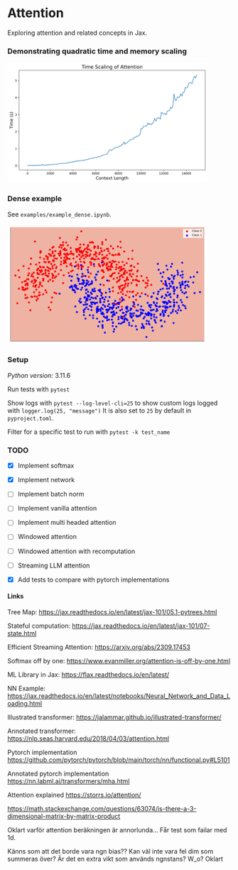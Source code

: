 # Attention

Exploring attention and related concepts in Jax.


### Demonstrating quadratic time and memory scaling

<img src="images/attention_time_scaling.png" width="450" height="270" />

### Dense example

See `examples/example_dense.ipynb`.

<img src="images/decision_boundary.gif" width="450" height="270" />

### Setup

*Python version:* 3.11.6

Run tests with `pytest`

Show logs with `pytest --log-level-cli=25` to show custom logs logged with `logger.log(25, "message")`
It is also set to `25` by default in `pyproject.toml`.

Filter for a specific test to run with `pytest -k test_name`

### TODO

- [x] Implement softmax
- [x] Implement network
- [ ] Implement batch norm
- [ ] Implement vanilla attention
- [ ] Implement multi headed attention
- [ ] Windowed attention
- [ ] Windowed attention with recomputation
- [ ] Streaming LLM attention

- [x] Add tests to compare with pytorch implementations

#### Links

Tree Map: https://jax.readthedocs.io/en/latest/jax-101/05.1-pytrees.html

Stateful computation: https://jax.readthedocs.io/en/latest/jax-101/07-state.html

Efficient Streaming Attention: https://arxiv.org/abs/2309.17453

Softmax off by one: https://www.evanmiller.org/attention-is-off-by-one.html

ML Library in Jax: https://flax.readthedocs.io/en/latest/

NN Example: https://jax.readthedocs.io/en/latest/notebooks/Neural_Network_and_Data_Loading.html

Illustrated transformer: https://jalammar.github.io/illustrated-transformer/

Annotated transformer: https://nlp.seas.harvard.edu/2018/04/03/attention.html

Pytorch implementation https://github.com/pytorch/pytorch/blob/main/torch/nn/functional.py#L5101

Annotated pytorch implementation https://nn.labml.ai/transformers/mha.html

Attention explained https://storrs.io/attention/

https://math.stackexchange.com/questions/63074/is-there-a-3-dimensional-matrix-by-matrix-product

Oklart varför attention beräkningen är annorlunda... Får test som failar med 1d.

Känns som att det borde vara ngn bias?? Kan väl inte vara fel dim som summeras över?
Är det en extra vikt som används ngnstans? W_o? Oklart